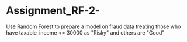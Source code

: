# Assignment_RF-2-

Use Random Forest to prepare a model on fraud data 
treating those who have taxable_income <= 30000 as "Risky" and others are "Good"

